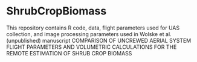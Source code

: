 # ShrubCropBiomass

This repository contains R code, data, flight parameters used for UAS collection, and image processing parameters used in Wolske et al. (unpublished) manuscript COMPARISON OF  UNCREWED AERIAL SYSTEM FLIGHT PARAMETERS AND VOLUMETRIC CALCULATIONS FOR THE REMOTE ESTIMATION OF SHRUB CROP BIOMASS
